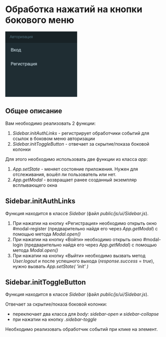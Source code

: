 # Обработка нажатий на кнопки бокового меню

![sidebar toggle](../img/sidebar-menu.png)

## Общее описание

Вам необходимо реализовать 2 функции:

1. *Sidebar.initAuthLinks* - регистрирует обработчики событий для
ссылок в боковом меню авторизации 
2. *Sidebar.initToggleButton* - отвечает за скрытие/показа боковой колонки 

Для этого необходимо использовать две функции из класса *app*:
1. *App.setState* - меняет состояние приложения. Нужен для отслеживания,
вошёл ли пользователь или нет.
2. *App.getModal* - возвращает ранее созданный экземпляр всплывающего окна

## Sidebar.initAuthLinks

Функция находится в классе *Sidebar* (файл *public/js/ui/Sidebar.js*).

1. При нажатии на кнопку «Регистрация» необходимо открыть окно #modal-register
(предварительно найдя его через *App.getModal*)
с помощью метода *Modal.open()*
2. При нажатии на кнопку «Войти» необходимо открыть окно #modal-login 
(предварительно найдя его через *App.getModal*)
с помощью метода *Modal.open()*
3. При нажатии на кнопку «Выйти» необходимо вызвать метод *User.logout*
и после успешного выхода (*response.success* = *true*), нужно вызвать
*App.setState( 'init' )*

## Sidebar.initToggleButton

Функция находится в классе *Sidebar* (файл *public/js/ui/Sidebar.js*).

 Отвечает за скрытие/показа боковой колонки:
   * переключает два класса для *body*: *sidebar-open* и *sidebar-collapse*
   * при нажатии на кнопку *.sidebar-toggle*
   
 Необходимо реализовать обработчик событий при клике на элемент.
